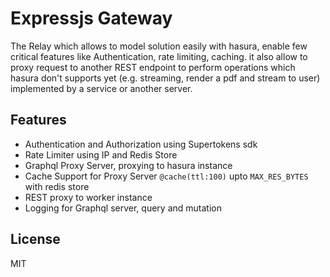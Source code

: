 # Expressjs Gateway

The Relay which allows to model solution easily with hasura, enable few critical features like Authentication, rate limiting, caching. it also allow to proxy request to another REST endpoint to perform operations which hasura don't supports yet (e.g. streaming, render a pdf and stream to user) implemented by a service or another server.

## Features

- Authentication and Authorization using Supertokens sdk
- Rate Limiter using IP and Redis Store
- Graphql Proxy Server, proxying to hasura instance
- Cache Support for Proxy Server `@cache(ttl:100)` upto `MAX_RES_BYTES` with redis store
- REST proxy to worker instance
- Logging for Graphql server, query and mutation

## License

MIT
